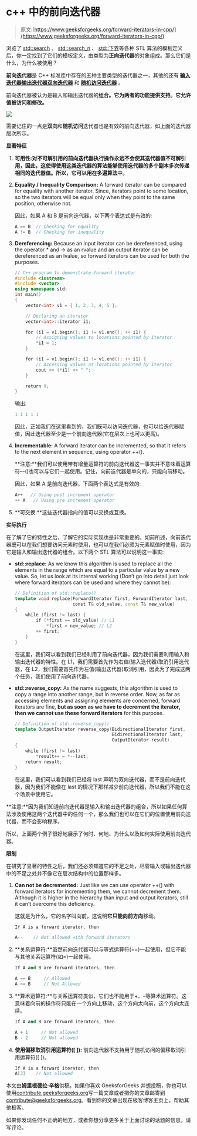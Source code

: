 # c++ 中的前向迭代器

> 原文:[https://www.geeksforgeeks.org/forward-iterators-in-cpp/](https://www.geeksforgeeks.org/forward-iterators-in-cpp/)

浏览了 [std::search](https://www.geeksforgeeks.org/stdsearch-in-c/) 、 [std::search_n](https://www.geeksforgeeks.org/stdsearch_n-with-example-in-cpp/) 、 [std::下界](https://www.geeksforgeeks.org/stdlower_bound-in-c/)等各种 STL 算法的模板定义后，你一定找到了它们的模板定义，由类型为**正向迭代器**的对象组成。那么它们是什么，为什么被使用？

**前向迭代器**是 C++ 标准库中存在的五种主要类型的迭代器之一，其他的还有 **[输入迭代器](https://www.geeksforgeeks.org/input-iterators-in-cpp/)****[输出迭代器](https://www.geeksforgeeks.org/output-iterators-c/)****[双向迭代器](https://www.geeksforgeeks.org/bidirectional-iterators-in-cpp/)** 和 **[随机访问迭代器](https://www.geeksforgeeks.org/random-access-iterators-in-cpp/)** 。

前向迭代器被认为是输入和输出迭代器的**组合。它为两者的功能提供支持。它允许值被访问和修改。**

![](img/4ee94c1e4b4b22bb10c8ac1fb40cf559.png)

需要记住的一点是**双向**和**随机访问**迭代器也是有效的前向迭代器，如上面的迭代器层次所示。

**显著特征**

1.  **可用性:**对不可解引用的前向迭代器执行操作永远不会使其迭代器值不可解引用，因此，这使得使用这类迭代器的算法能够使用迭代器的多个副本多次传递相同的迭代器值。所以，它**可以用在多遍算法**中。
2.  **Equality / Inequality Comparison:** A forward iterator can be compared for equality with another iterator. Since, iterators point to some location, so the two iterators will be equal only when they point to the same position, otherwise not.

    因此，如果 A 和 B 是前向迭代器，以下两个表达式是有效的:

    ```cpp
    A == B  // Checking for equality
    A != B  // Checking for inequality

    ```

3.  **Dereferencing:** Because an input iterator can be dereferenced, using the operator * and -> as an rvalue and an output iterator can be dereferenced as an lvalue, so forward iterators can be used for both the purposes.

    ```cpp
    // C++ program to demonstrate forward iterator
    #include <iostream>
    #include <vector>
    using namespace std;
    int main()
    {
        vector<int> v1 = { 1, 2, 3, 4, 5 };

        // Declaring an iterator
        vector<int>::iterator i1;

        for (i1 = v1.begin(); i1 != v1.end(); ++ i1) {
            // Assigning values to locations pointed by iterator
            *i1 = 1;
        }

        for (i1 = v1.begin(); i1 != v1.end(); ++ i1) {
            // Accessing values at locations pointed by iterator
            cout << (*i1) << " ";
        }

        return 0;
    }
    ```

    输出:

    ```cpp
    1 1 1 1 1

    ```

    因此，正如我们在这里看到的，我们既可以访问迭代器，也可以给迭代器赋值，因此迭代器至少是一个前向迭代器(它在层次上也可以更高)。

4.  **Incrementable:** A forward iterator can be incremented, so that it refers to the next element in sequence, using operator ++().

    **注意:**我们可以使用带有增量运算符的前向迭代器这一事实并不意味着运算符–-()也可以与它们一起使用。记住，向前迭代器是单向的，只能向前移动。

    因此，如果 A 是前向迭代器，下面两个表达式是有效的:

    ```cpp
    A++   // Using post increment operator
    ++ A   // Using pre increment operator

    ```

5.  **可交换:**这些迭代器指向的值可以交换或互换。

**实际执行**

在了解了它的特性之后，了解它的实际实现也是非常重要的。如前所述，向前迭代器既可以在我们想要访问元素时使用，也可以在我们必须为元素赋值时使用，因为它是输入和输出迭代器的组合。以下两个 STL 算法可以说明这一事实:

*   **std::replace:** As we know this algorithm is used to replace all the elements in the range which are equal to a particular value by a new value. So, let us look at its internal working (Don’t go into detail just look where forward iterators can be used and where they cannot be):

    ```cpp
    // Definition of std::replace()
    template void replace(ForwardIterator first, ForwardIterator last,
                          const T& old_value, const T& new_value)
    {
        while (first != last) {
            if (*first == old_value) // L1
                *first = new_value; // L2
            ++ first;
        }
    }
    ```

    在这里，我们可以看到我们已经利用了前向迭代器，因为我们需要利用输入和输出迭代器的特性。在 L1，我们需要首先作为右值(输入迭代器)取消引用迭代器，在 L2，我们需要首先作为左值(输出迭代器)取消引用，因此为了完成这两个任务，我们使用了前向迭代器。

*   **std::reverse_copy:** As the name suggests, this algorithm is used to copy a range into another range, but in reverse order. Now, as far as accessing elements and assigning elements are concerned, forward iterators are fine, **but as soon as we have to decrement the iterator, then we cannot use these forward iterators** for this purpose.

    ```cpp
    // Definition of std::reverse_copy()
    template OutputIterator reverse_copy(BidirectionalIterator first,
                                         BidirectionalIterator last,
                                         OutputIterator result)
    {
        while (first != last)
            *result++ = *--last;
        return result;
    }
    ```

    在这里，我们可以看到我们已经将 last 声明为双向迭代器，而不是前向迭代器，因为我们不能像在 last 的情况下那样减少前向迭代器，所以我们不能在这个场景中使用它。

**注意:**因为我们知道前向迭代器是输入和输出迭代器的组合，所以如果任何算法涉及使用这两个迭代器中的任何一个，那么我们也可以在它们的位置使用前向迭代器，而不会影响程序。

所以，上面两个例子很好地展示了何时、何地、为什么以及如何实际使用前向迭代器。

**限制**

在研究了显著的特性之后，我们还必须知道它的不足之处，尽管输入或输出迭代器中的不足之处并不像它在层次结构中的位置那样多。

1.  **Can not be decremented:** Just like we can use operator ++() with forward iterators for incrementing them, we cannot decrement them. Although it is higher in the hierarchy than input and output iterators, still it can’t overcome this deficiency.

    这就是为什么，它的名字叫向前，这说明**它只能向前方向**移动。

    ```cpp
    If A is a forward iterator, then

    A--    // Not allowed with forward iterators

    ```

2.  **关系运算符:**虽然前向迭代器可以与等式运算符(==)一起使用，但它不能与其他关系运算符(如=)一起使用。

    ```cpp
    If A and B are forward iterators, then

    A == B     // Allowed
    A <= B     // Not Allowed

    ```

3.  **算术运算符:**与关系运算符类似，它们也不能用于+、–等算术运算符。这意味着向前的操作符只能在一个方向上移动，这个方向太向前，这个方向太连续。

    ```cpp
    If A and B are forward iterators, then

    A + 1     // Not allowed
    B - 2     // Not allowed

    ```

4.  **使用偏移取消引用运算符([ ]):** 前向迭代器不支持用于随机访问的偏移取消引用运算符([ ])。

    ```cpp
    If A is a forward iterator, then
    A[3]    // Not allowed 

    ```

本文由**姆里根德拉·辛格**供稿。如果你喜欢 GeeksforGeeks 并想投稿，你也可以使用[contribute.geeksforgeeks.org](http://www.contribute.geeksforgeeks.org)写一篇文章或者把你的文章邮寄到 contribute@geeksforgeeks.org。看到你的文章出现在极客博客主页上，帮助其他极客。

如果你发现任何不正确的地方，或者你想分享更多关于上面讨论的话题的信息，请写评论。